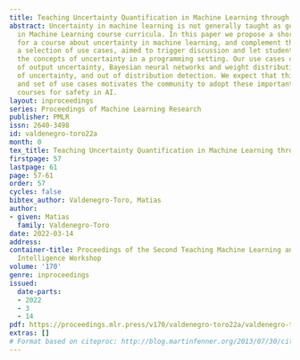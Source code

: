 ```yaml
---
title: Teaching Uncertainty Quantification in Machine Learning through Use Cases
abstract: Uncertainty in machine learning is not generally taught as general knowledge
  in Machine Learning course curricula. In this paper we propose a short curriculum
  for a course about uncertainty in machine learning, and complement the course with
  a selection of use cases, aimed to trigger discussion and let students play with
  the concepts of uncertainty in a programming setting. Our use cases cover the concept
  of output uncertainty, Bayesian neural networks and weight distributions, sources
  of uncertainty, and out of distribution detection. We expect that this curriculum
  and set of use cases motivates the community to adopt these important concepts into
  courses for safety in AI.
layout: inproceedings
series: Proceedings of Machine Learning Research
publisher: PMLR
issn: 2640-3498
id: valdenegro-toro22a
month: 0
tex_title: Teaching Uncertainty Quantification in Machine Learning through Use Cases
firstpage: 57
lastpage: 61
page: 57-61
order: 57
cycles: false
bibtex_author: Valdenegro-Toro, Matias
author:
- given: Matias
  family: Valdenegro-Toro
date: 2022-03-14
address:
container-title: Proceedings of the Second Teaching Machine Learning and Artificial
  Intelligence Workshop
volume: '170'
genre: inproceedings
issued:
  date-parts:
  - 2022
  - 3
  - 14
pdf: https://proceedings.mlr.press/v170/valdenegro-toro22a/valdenegro-toro22a.pdf
extras: []
# Format based on citeproc: http://blog.martinfenner.org/2013/07/30/citeproc-yaml-for-bibliographies/
---
```

